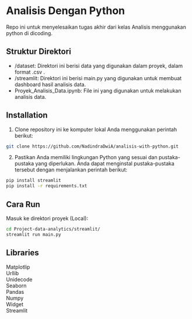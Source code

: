 
# Analisis Dengan Python

Repo ini untuk menyelesaikan tugas akhir dari kelas Analisis menggunakan python di dicoding.


## Struktur Direktori

- /dataset: Direktori ini berisi data yang digunakan dalam proyek, dalam format .csv .
- /streamlit: Direktori ini berisi main.py yang digunakan untuk membuat dashboard hasil analisis data.
- Proyek_Analisis_Data.ipynb: File ini yang digunakan untuk melakukan analisis data.


## Installation

1. Clone repository ini ke komputer lokal Anda menggunakan perintah berikut:

```bash
git clone https://github.com/NadindraDwiA/analisis-with-python.git
```
2. Pastikan Anda memiliki lingkungan Python yang sesuai dan pustaka-pustaka yang diperlukan. Anda dapat menginstal pustaka-pustaka tersebut dengan menjalankan perintah berikut:

```bash
pip install streamlit
pip install -r requirements.txt
```
    
## Cara Run

Masuk ke direktori proyek (Local):

```bash
cd Project-data-analytics/streamlit/
streamlit run main.py
```


## Libraries
Matplotlip \
Urllib \
Unidecode \
Seaborn \
Pandas \
Numpy \
Widget \
Streamlit